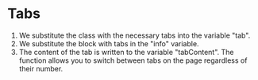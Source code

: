 # Tabs
1. We substitute the class with the necessary tabs into the variable "tab".
2. We substitute the block with tabs in the "info" variable.
3. The content of the tab is written to the variable "tabContent".
The function allows you to switch between tabs on the page regardless of their number.
